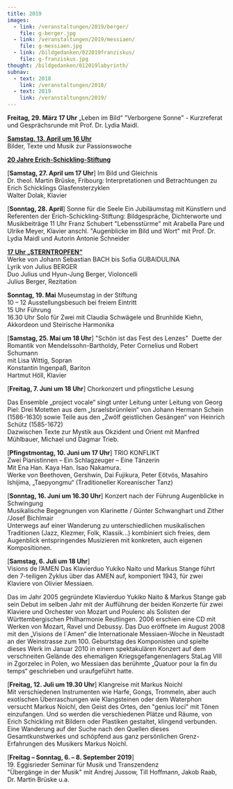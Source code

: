 ```yaml
---
title: 2019
images:
  - link: /veranstaltungen/2019/berger/
    file: g-berger.jpg
  - link: /veranstaltungen/2019/messiaen/
    file: g-messiaen.jpg
  - link: /bildgedanken/022019franziskus/
    file: g-franziskus.jpg  
thought: /bildgedanken/012019labyrinth/
subnav:
  - text: 2018
    link: /veranstaltungen/2018/
  - text: 2019
    link: /veranstaltungen/2019/
---
```



**Freitag, 29. März 17 Uhr** „Leben im Bild“ 
"Verborgene Sonne" - Kurzreferat und Gesprächsrunde mit Prof. Dr. Lydia Maidl.   

[**Samstag, 13. April um 16 Uhr**](/veranstaltungen/2019/palmsamstag/)  
Bilder, Texte und Musik zur Passionswoche  

[**20 Jahre Erich-Schickling-Stiftung**](/veranstaltungen/2019/jubilaeum/)

[**Samstag, 27. April um 17 Uhr**] Im Bild und Gleichnis  
Dr. theol. Martin Brüske, Fribourg: 
Interpretationen und Betrachtungen zu Erich Schicklings Glasfensterzyklen  
Walter Dolak, Klavier   

[**Sonntag, 28. April**] Sonne für die Seele
Ein Jubiläumstag mit Künstlern und Referenten der Erich-Schickling-Stiftung:
Bildgespräche, Dichterworte und Musikbeiträge
11 Uhr Franz Schubert "Lebensstürme"
mit Arabella Pare und Ulrike Meyer, Klavier
anschl. "Augenblicke im Bild und Wort" mit Prof. Dr. Lydia Maidl und Autorin Antonie Schneider

[**17 Uhr „STERNTROPFEN“**](/veranstaltungen/2019/berger/)  
Werke von Johann Sebastian BACH bis Sofia GUBAIDULINA  
Lyrik von Julius BERGER   
Duo Julius und Hyun-Jung Berger, Violoncelli  
Julius Berger, Rezitation


**Sonntag, 19. Mai** Museumstag in der Stiftung  
10 – 12 Ausstellungsbesuch bei freiem Eintritt  
15 Uhr Führung  
16.30 Uhr Solo für Zwei
mit Claudia Schwägele und Brunhilde Kiehn, Akkordeon und Steirische Harmonika

[**Samstag, 25. Mai um 18 Uhr**]  "Schön ist das Fest des Lenzes" 
Duette der Romantik von Mendelssohn-Bartholdy, Peter Cornelius und Robert Schumann  
mit Lisa Wittig, Sopran  
Konstantin Ingenpaß, Bariton  
Hartmut Höll, Klavier

[**Freitag, 7. Juni um 18 Uhr**] Chorkonzert und pfingstliche Lesung

Das Ensemble „project vocale“ singt unter Leitung unter Leitung von Georg Piel:
Drei Motetten aus dem „Israelsbrünnlein“ von Johann Hermann Schein (1586-1630) sowie Teile aus den „Zwölf geistlichen Gesängen“ von Heinrich Schütz (1585-1672)  
Dazwischen Texte zur Mystik aus Okzident und Orient mit Manfred Mühlbauer, Michael und Dagmar Trieb.


[**Pfingstmontag, 10. Juni um 17 Uhr**] TRIO KONFLIKT  
Zwei Pianistinnen – Ein Schlagzeuger – Eine Tänzerin  
Mit Ena Han. Kaya Han. Isao Nakamura.	
Werke von Beethoven, Gershwin, Dai Fujikura, Peter Eötvös, Masahiro Ishijima, „Taepyongmu“ (Traditioneller Koreanischer Tanz)


[**Sonntag, 16. Juni um 16.30 Uhr**] Konzert nach der Führung
Augenblicke in Schwingung   
Musikalische Begegnungen von Klarinette / Günter Schwanghart und Zither /Josef Bichlmair   
Unterwegs auf einer Wanderung zu unterschiedlichen musikalischen Traditionen (Jazz, Klezmer, Folk, Klassik...) kombiniert sich freies, dem Augenblick entspringendes Musizieren mit konkreten, auch eigenen Kompositionen. 



[**Samstag, 6. Juli um 18 Uhr**]  
	Visions de l’AMEN 
Das Klavierduo Yukiko Naito und Markus Stange führt den 7-teiligen Zyklus über das AMEN auf, komponiert 1943, für zwei Klaviere von Olivier Messiaen.

Das im Jahr 2005 gegründete Klavierduo Yukiko Naito & Markus Stange gab sein Debut im selben Jahr mit der Aufführung der beiden Konzerte für zwei Klaviere und Orchester von Mozart und Poulenc als Solisten der Württembergischen Philharmonie Reutlingen. 2006 erschien eine CD mit Werken von Mozart, Ravel und Debussy. Das Duo eröffnete im August  2008 mit den „Visions de l´Amen“ die Internationale Messiaen-Woche in Neustadt an der Weinstrasse zum 100. Geburtstag des Komponisten und spielte dieses Werk im Januar 2010 in einem spektakulären Konzert auf dem verschneiten Gelände des ehemaligen Kriegsgefangenenlagers StaLag VIII in Zgorzelec in Polen, wo Messiaen das berühmte „Quatuor pour la fin du temps“ geschrieben und uraufgeführt hatte.


[**Freitag, 12. Juli um 19.30 Uhr**] Klangreise mit Markus Noichl  
Mit verschiedenen Instrumenten wie Harfe, Gongs, Trommeln, aber auch exotischen Überraschungen wie Klangsteinen oder dem Waterphon versucht Markus Noichl, den Geist des Ortes, den "genius loci" mit Tönen einzufangen. Und so werden die verschiedenen Plätze und Räume, von Erich Schickling mit Bildern oder Plastiken gestaltet, klingend verbunden. Eine Wanderung auf der Suche nach den Quellen dieses Gesamtkunstwerkes und schöpfend aus ganz persönlichen Grenz-Erfahrungen des Musikers Markus Noichl.

[**Freitag – Sonntag, 6. – 8. September 2019**]  
19. Eggisrieder Seminar für Musik und Transzendenz   
"Übergänge in der Musik"
mit Andrej Jussow, Till Hoffmann, Jakob Raab, Dr. Martin Brüske u.a.





